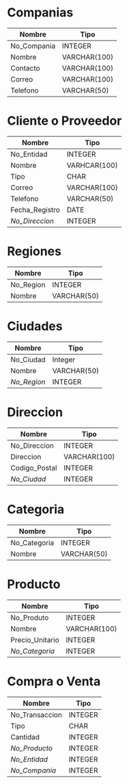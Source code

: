 # **Companias**

| Nombre      | Tipo         |
| ----------- | ------------ |
| No_Compania | INTEGER      |
| Nombre      | VARCHAR(100) |
| Contacto    | VARCHAR(100) |
| Correo      | VARCHAR(100) |
| Telefono    | VARCHAR(50)  |

# **Cliente o Proveedor**
| Nombre         | Tipo         |
| -------------- | ------------ |
| No_Entidad     | INTEGER      |
| Nombre         | VARHCAR(100) |
| Tipo           | CHAR         |
| Correo         | VARCHAR(100) |
| Telefono       | VARCHAR(50)  |
| Fecha_Registro | DATE         |
| *No_Direccion* | INTEGER      |

# **Regiones**
| Nombre    | Tipo        |
| --------- | ----------- |
| No_Region | INTEGER     |
| Nombre    | VARCHAR(50) |

# **Ciudades**
| Nombre      | Tipo        |
| ----------- | ----------- |
| No_Ciudad   | Integer     |
| Nombre      | VARCHAR(50) |
| *No_Region* | INTEGER     |

# **Direccion**
| Nombre        | Tipo         |
| ------------- | ------------ |
| No_Direccion  | INTEGER      |
| Direccion     | VARCHAR(100) |
| Codigo_Postal | INTEGER      |
| *No_Ciudad*   | INTEGER      |

# **Categoria**
| Nombre       | Tipo        |
| ------------ | ----------- |
| No_Categoria | INTEGER     |
| Nombre       | VARCHAR(50) |

# **Producto**
| Nombre          | Tipo         |
| --------------- | ------------ |
| No_Produto      | INTEGER      |
| Nombre          | VARCHAR(100) |
| Precio_Unitario | INTEGER      |
| *No_Categoria*  | INTEGER      |

# Compra o Venta
| Nombre         | Tipo    |
| -------------- | ------- |
| No_Transaccion | INTEGER |
| Tipo           | CHAR    |
| Cantidad       | INTEGER |
| *No_Producto*  | INTEGER |
| *No_Entidad*   | INTEGER |
| *No_Compania*  | INTEGER |

